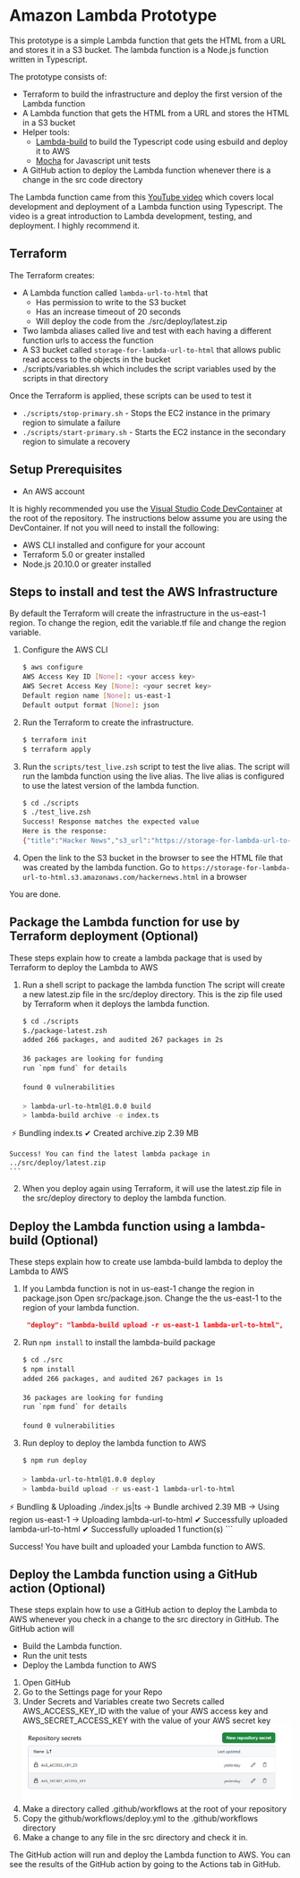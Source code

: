 # Amazon Lambda Prototype

This prototype is a simple Lambda function that gets the HTML from a URL and stores it in a S3 bucket.  The lambda function is a Node.js function written in Typescript.

The prototype consists of:
- Terraform to build the infrastructure and deploy the first version of the Lambda function
- A Lambda function that gets the HTML from a URL and stores the HTML in a S3 bucket
- Helper tools:
    - [Lambda-build](https://github.com/alexkrkn/lambda-build) to build the Typescript code using esbuild and deploy it to AWS
    - [Mocha](https://mochajs.org/) for Javascript unit tests
- A GitHub action to deploy the Lambda function whenever there is a change in the src code directory


The Lambda function came from this [YouTube video](https://www.youtube.com/watch?v=51EAwBDdgio) which covers local development and deployment of a Lambda function using Typescript.  The video is a great introduction to Lambda development, testing, and deployment.  I highly recommend it.



## Terraform

The Terraform creates:
- A Lambda function called `lambda-url-to-html` that 
    - Has permission to write to the S3 bucket
    - Has an increase timeout of 20 seconds
    - Will deploy the code from the ./src/deploy/latest.zip
- Two lambda aliases called live and test with each having a different function urls to access the function
- A S3 bucket called `storage-for-lambda-url-to-html` that allows public read access to the objects in the bucket
- ./scripts/variables.sh which includes the script variables used by the scripts in that directory

Once the Terraform is applied, these scripts can be used to test it
- ```./scripts/stop-primary.sh``` - Stops the EC2 instance in the primary region to simulate a failure
- ```./scripts/start-primary.sh``` - Starts the EC2 instance in the secondary region to simulate a recovery



## Setup Prerequisites

- An AWS account 

It is highly recommended you use the [Visual Studio Code DevContainer](https://code.visualstudio.com/docs/devcontainers/containers) at the root of the repository.  The instructions below assume you are using the DevContainer.  If not you will need to install the following:

- AWS CLI installed and configure for your account
- Terraform 5.0 or greater installed
- Node.js 20.10.0 or greater installed

    

## Steps to install and test the AWS Infrastructure

By default the Terraform will create the infrastructure in the us-east-1 region.  To change the region, edit the variable.tf file and change the region variable.

1. Configure the AWS CLI
    ``` bash
    $ aws configure
    AWS Access Key ID [None]: <your access key>
    AWS Secret Access Key [None]: <your secret key>
    Default region name [None]: us-east-1
    Default output format [None]: json
    ```
2. Run the Terraform to create the infrastructure.
    ``` bash
    $ terraform init
    $ terraform apply
    ```
3. Run the `scripts/test_live.zsh` script to test the live alias.  The script will run the lambda function using the live alias.  The live alias is configured to use the latest version of the lambda function.  
    ``` bash
    $ cd ./scripts
    $ ./test_live.zsh
    Success! Response matches the expected value
    Here is the response:
    {"title":"Hacker News","s3_url":"https://storage-for-lambda-url-to-html.s3.amazonaws.com/hackernews.html"}
    ```
    
3. Open the link to the S3 bucket in the browser to see the HTML file that was created by the lambda function.
    Go to  `https://storage-for-lambda-url-to-html.s3.amazonaws.com/hackernews.html` in a browser

You are done.


## Package the Lambda function for use by Terraform deployment (Optional)

These steps explain how to create a lambda package that is used by Terraform to deploy the Lambda to AWS

1. Run a shell script to package the lambda function 
The script will create a new latest.zip file in the src/deploy directory.  This is the zip file used by Terraform when it deploys the lambda function.
    ``` bash
    $ cd ./scripts
    $./package-latest.zsh 
    added 266 packages, and audited 267 packages in 2s

    36 packages are looking for funding
    run `npm fund` for details

    found 0 vulnerabilities

    > lambda-url-to-html@1.0.0 build
    > lambda-build archive -e index.ts


 ️  ⚡️ Bundling index.ts
   ✔ Created archive.zip 2.39 MB

    Success! You can find the latest lambda package in ../src/deploy/latest.zip 
    ```

2. When you deploy again using Terraform, it will use the latest.zip file in the src/deploy directory to deploy the lambda function.  

## Deploy the Lambda function using a lambda-build (Optional)

These steps explain how to create use lambda-build lambda to deploy the Lambda to AWS

1. If you Lambda function is not in us-east-1 change the region in package.json
   Open src/package.json.  Change the the us-east-1 to the region of your lambda function.  
    ``` json
     "deploy": "lambda-build upload -r us-east-1 lambda-url-to-html",
    ``` 
2. Run `npm install` to install the lambda-build package
    ``` bash
    $ cd ./src
    $ npm install
    added 266 packages, and audited 267 packages in 1s

    36 packages are looking for funding
    run `npm fund` for details

    found 0 vulnerabilities
    ```
3. Run deploy to deploy the lambda function to AWS
    ``` bash
    $ npm run deploy

    > lambda-url-to-html@1.0.0 deploy
    > lambda-build upload -r us-east-1 lambda-url-to-html


 ⚡️ Bundling & Uploading ./index.js|ts
  → Bundle archived 2.39 MB
  → Using region us-east-1
  → Uploading lambda-url-to-html
  ✔ Successfully uploaded lambda-url-to-html
  ✔ Successfully uploaded 1 function(s)
    ```

Success! You have built and uploaded your Lambda function to AWS.

## Deploy the Lambda function using a GitHub action (Optional)

These steps explain how to use a GitHub action to deploy the Lambda to AWS whenever you check in a change to the src directory in GitHub.  The GitHub action will 
- Build the Lambda function.
- Run the unit tests
- Deploy the Lambda function to AWS

1. Open GitHub
2. Go to the Settings page for your Repo
3. Under Secrets and Variables create two Secrets called AWS_ACCESS_KEY_ID with the value of your AWS access key and AWS_SECRET_ACCESS_KEY with the value of your AWS secret key
![Alt text](images/github-action-secrets.png?raw=true "GitHub Action Secrets")
4. Make a directory called .github/workflows at the root of your repository
5. Copy the github/workflows/deploy.yml to the .github/workflows directory
6. Make a change to any file in the src directory and check it in.  

The GitHub action will run and deploy the Lambda function to AWS.  You can see the results of the GitHub action by going to the Actions tab in GitHub.

